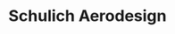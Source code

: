 ---
title: Schulich Aerodesign
description: 
bg_image: images/about/202021-group-council-1-banner.jpg
logo: images/teams/schulich-aerodesign/schulich-aerodesign.png
layout: team
subtitle: 
president:
  name: 
  title: 
  bio_img: "/images/teams/team-1.jpg"
  email: "ucaerodesign@gmail.com"
social:
  website: 'http://www.schulichaerodesign.ca/'
  facebook: 'https://www.facebook.com/SchulichAeroDesign'
  twitter: ''
  instagram: 'http://www.schulichaerodesign.ca/wp-content/uploads/2019/10/Active-Instagram-2-icon.png'
  linkedin: ''
  youtube: ''

---